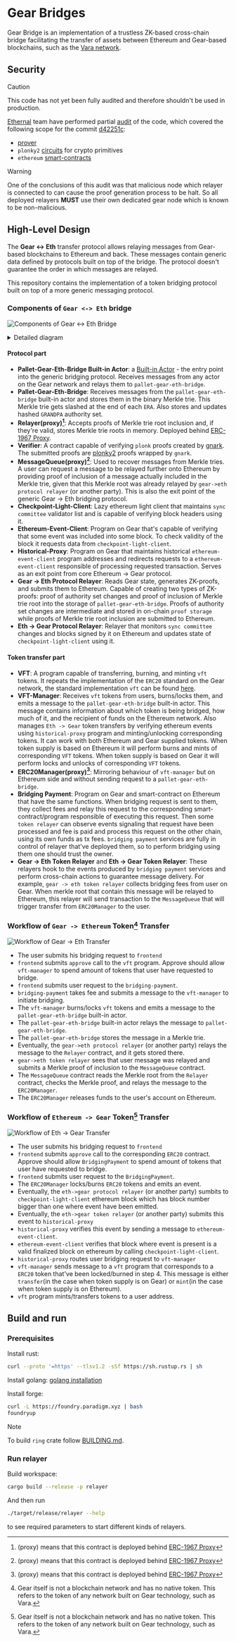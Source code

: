 # Gear Bridges

Gear Bridge is an implementation of a trustless ZK-based cross-chain bridge facilitating the transfer of assets between Ethereum and Gear-based blockchains, such as the [Vara network](https://vara.network/).

## Security

> [!CAUTION]
> This code has not yet been fully audited and therefore shouldn't be used in production.

[Ethernal](https://ethernal.tech/) team have performed partial [audit](audits/ethernal.pdf) of the code, which covered the following scope for the commit [d42251c](https://github.com/gear-tech/gear-bridges/commit/d42251c3c9d94309a7855d6d774c6054a139a674):

- [prover](https://github.com/gear-tech/gear-bridges/tree/d42251c3c9d94309a7855d6d774c6054a139a674/prover)
- `plonky2` [circuits](https://github.com/gear-tech/gear-bridges/tree/d42251c3c9d94309a7855d6d774c6054a139a674/circuits) for crypto primitives
- `ethereum` [smart-contracts](https://github.com/gear-tech/gear-bridges/tree/d42251c3c9d94309a7855d6d774c6054a139a674/ethereum)

> [!WARNING]
> One of the conclusions of this audit was that malicious node which relayer is connected to can cause the proof generation process to be halt. So all deployed relayers **MUST** use their own dedicated gear node which is known to be non-malicious.

## High-Level Design

The **Gear <-> Eth** transfer protocol allows relaying messages from Gear-based blockchains to Ethereum and back. These messages contain generic data defined by protocols built on top of the bridge. The protocol doesn't guarantee the order in which messages are relayed.

This repository contains the implementation of a token bridging protocol built on top of a more generic messaging protocol.

### Components of `Gear <-> Eth` bridge

![Components of Gear <-> Eth Bridge](images/block_diagram_simplified.png)

<details>
    <summary>Detailed diagram</summary>
    <img src="images/block_diagram.png">
</details>

#### Protocol part

- **Pallet-Gear-Eth-Bridge Built-in Actor**: a [Built-in Actor](https://wiki.gear-tech.io/docs/gear/features/builtin-actors) - the entry point into the generic bridging protocol. Receives messages from any actor on the Gear network and relays them to `pallet-gear-eth-bridge`.
- **Pallet-Gear-Eth-Bridge**: Receives messages from the `pallet-gear-eth-bridge` built-in actor and stores them in the binary Merkle trie. This Merkle trie gets slashed at the end of each `ERA`. Also stores and updates hashed `GRANDPA` authority set.
- **Relayer(proxy)[^1]**: Accepts proofs of Merkle trie root inclusion and, if they're valid, stores Merkle trie roots in memory. Deployed behind [ERC-1967 Proxy](https://eips.ethereum.org/EIPS/eip-1967).
- **Verifier**: A contract capable of verifying `plonk` proofs created by [gnark](https://github.com/Consensys/gnark). The submitted proofs are [plonky2](https://github.com/0xPolygonZero/plonky2) proofs wrapped by `gnark`.
- **MessageQueue(proxy)[^1]**: Used to recover messages from Merkle tries. A user can request a message to be relayed further onto Ethereum by providing proof of inclusion of a message actually included in the Merkle trie, given that this Merkle root was already relayed by `gear->eth protocol relayer` (or another party). This is also the exit point of the generic Gear -> Eth bridging protocol.
- **Checkpoint-Light-Client**: Lazy ethereum light client that maintains `sync committee` validator list and is capable of verifying block headers using it.
- **Ethereum-Event-Client**: Program on Gear that's capable of verifying that some event was included into some block. To check validity of the block it requests data from `checkpoint-light-client`.
- **Historical-Proxy**: Program on Gear that maintains historical `ethereum-event-client` program addresses and redirects requests to a `ethereum-event-client` responsible of processing requested transaction. Serves as an exit point from core Ethereum -> Gear protocol.
- **Gear -> Eth Protocol Relayer**: Reads Gear state, generates ZK-proofs, and submits them to Ethereum. Capable of creating two types of ZK-proofs: proof of authority set changes and proof of inclusion of Merkle trie root into the storage of `pallet-gear-eth-bridge`. Proofs of authority set changes are intermediate and stored in on-chain `proof storage` while proofs of Merkle trie root inclusion are submitted to Ethereum.
- **Eth -> Gear Protocol Relayer**: Relayer that monitors `sync committee` changes and blocks signed by it on Ethereum and updates state of `checkpoint-light-client` using it.

#### Token transfer part

- **VFT**: A program capable of transferring, burning, and minting `vft` tokens. It repeats the implementation of the `ERC20` standard on the Gear network, the standard implementation `vft` can be found [here](https://github.com/gear-foundation/standards/tree/master).
- **VFT-Manager**: Receives `vft` tokens from users, burns/locks them, and emits a message to the `pallet-gear-eth-bridge` built-in actor. This message contains information about which token is being bridged, how much of it, and the recipient of funds on the Ethereum network. Also manages `Eth -> Gear` token transfers by verifying ethereum events using `historical-proxy` program and minting/unlocking corresponding tokens. It can work with both Ethereum and Gear supplied tokens. When token supply is based on Ethereum it will perform burns and mints of corresponding `VFT` tokens. When token supply is based on Gear it will perform locks and unlocks of corresponding `VFT` tokens.
- **ERC20Manager(proxy)[^1]**: Mirroring behaviour of `vft-manager` but on Ethereum side and without sending request to a `pallet-gear-eth-bridge`.
- **Bridging Payment**: Program on Gear and smart-contract on Ethereum that have the same functions. When bridging request is sent to them, they collect fees and relay this request to the corresponding smart-contract/program responsible of executing this request. Then some `token relayer` can observe events signaling that request have been processed and fee is paid and process this request on the other chain, using its own funds as tx fees. `bridging payment` services are fully in control of relayer that've deployed them, so to perform bridging using them one should trust the owner.
- **Gear -> Eth Token Relayer** and **Eth -> Gear Token Relayer**: These relayers hook to the events produced by `bridging payment` services and perform cross-chain actions to guarantee message delivery. For example, `gear -> eth token relayer` collects bridging fees from user on Gear. When merkle root that contain this message will be relayed to Ethereum, this relayer will send transaction to the `MessageQueue` that will trigger transfer from `ERC20Manager` to the user.

### Workflow of `Gear -> Ethereum` Token[^2] Transfer

![Workflow of Gear -> Eth Transfer](images/gear_eth_transfer.png)

- The user submits his bridging request to `frontend`
- `frontend` submits `approve` call to the `vft` program. Approve should allow `vft-manager` to spend amount of tokens that user have requested to bridge.
- `frontend` submits user request to the `bridging-payment`.
- `bridging-payment` takes fee and submits a message to the `vft-manager` to initiate bridging.
- The `vft-manager` burns/locks `vft` tokens and emits a message to the `pallet-gear-eth-bridge` built-in actor.
- The `pallet-gear-eth-bridge` built-in actor relays the message to `pallet-gear-eth-bridge`.
- The `pallet-gear-eth-bridge` stores the message in a Merkle trie.
- Eventually, the `gear->eth protocol relayer` (or another party) relays the message to the `Relayer` contract, and it gets stored there.
- `gear->eth token relayer` sees that user message was relayed and submits a Merkle proof of inclusion to the `MessageQueue` contract.
- The `MessageQueue` contract reads the Merkle root from the `Relayer` contract, checks the Merkle proof, and relays the message to the `ERC20Manager`.
- The `ERC20Manager` releases funds to the user's account on Ethereum.

### Workflow of `Ethereum -> Gear` Token[^2] Transfer

![Workflow of Eth -> Gear Transfer](images/eth_gear_transfer.png)

- The user submits his bridging request to `frontend`
- `frontend` submits `approve` call to the corresponding `ERC20` contract. Approve should allow `BridgingPayment` to spend amount of tokens that user have requested to bridge.
- `frontend` submits user request to the `BridgingPayment`.
- The `ERC20Manager` locks/burns `ERC20` tokens and emits an event.
- Eventually, the `eth->gear protocol relayer` (or another party) sumbits to `checkpoint-light-client` ethereum block which has block number bigger than one where event have been emitted.
- Eventually, the `eth->gear token relayer` (or another party) submits this event to `historical-proxy`
- `historical-proxy` verifies this event by sending a message to `ethereum-event-client`.
- `ethereum-event-client` verifies that block where event is present is a valid finalized block on ethereum by calling `checkpoint-light-client`.
- `historical-proxy` routes user bridging request to `vft-manager`
- `vft-manager` sends message to a `vft` program that corresponds to a `ERC20` token that've been locked/burned in step 4. This message is either `transfer`(in the case when token supply is on Gear) or `mint`(in the case when token supply is on Ethereum).
- `vft` program mints/transfers tokens to a user address.

## Build and run

### Prerequisites

Install rust:
```sh
curl --proto '=https' --tlsv1.2 -sSf https://sh.rustup.rs | sh
```

Install golang: [golang installation](https://go.dev/doc/install)

Install forge:
```sh
curl -L https://foundry.paradigm.xyz | bash
foundryup
```

> [!NOTE]
> To build `ring` crate follow [BUILDING.md](https://github.com/gear-tech/ring/blob/main/BUILDING.md).

### Run relayer

Build workspace:
```sh
cargo build --release -p relayer
```

And then run
```sh
./target/release/relayer --help
```
to see required parameters to start different kinds of relayers.

[^1]: (proxy) means that this contract is deployed behind [ERC-1967 Proxy](https://eips.ethereum.org/EIPS/eip-1967)

[^2]: Gear itself is not a blockchain network and has no native token. This refers to the token of any network built on Gear technology, such as Vara.
